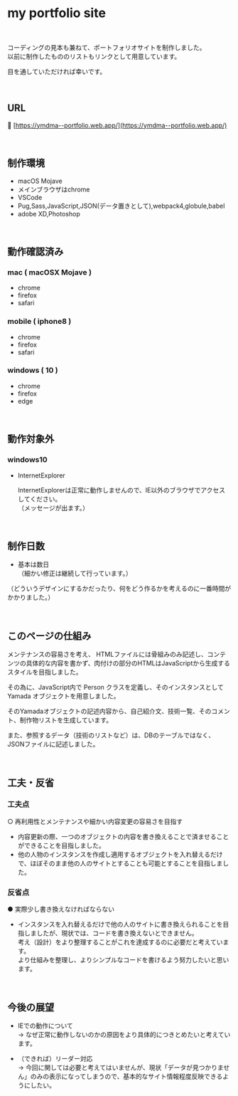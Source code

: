 # my portfolio site

<br>

コーディングの見本も兼ねて、ポートフォリオサイトを制作しました。<br>
以前に制作したもののリストもリンクとして用意しています。<br>

目を通していただければ幸いです。

<br>

## URL
  :link: [https://ymdma--portfolio.web.app/](https://ymdma--portfolio.web.app/)

<br>

## 制作環境

- macOS Mojave
- メインブラウザはchrome
- VSCode
- Pug,Sass,JavaScript,JSON(データ置きとして),webpack4,globule,babel
- adobe XD,Photoshop

<br>

## 動作確認済み

  ### mac ( macOSX Mojave )
  - chrome
  - firefox
  - safari
  ### mobile ( iphone8 )
  - chrome
  - firefox
  - safari
  ### windows ( 10 )
  - chrome
  - firefox
  - edge

  <br>

## 動作対象外

  ###  windows10
  - InternetExplorer

      InternetExplorerは正常に動作しませんので、IE以外のブラウザでアクセスしてください。<br>
      （メッセージが出ます。）

<br>

## 制作日数

- 基本は数日<br>
  （細かい修正は継続して行っています。）<br>

（どういうデザインにするかだったり、何をどう作るかを考えるのに一番時間がかかりました。）

<br>

## このページの仕組み

メンテナンスの容易さを考え、
HTMLファイルには骨組みのみ記述し、コンテンツの具体的な内容を書かず、肉付けの部分のHTMLはJavaScriptから生成するスタイルを目指しました。

その為に、JavaScript内で Person クラスを定義し、そのインスタンスとして Yamada オブジェクトを用意しました。

そのYamadaオブジェクトの記述内容から、自己紹介文、技術一覧、そのコメント、制作物リストを生成しています。

また、参照するデータ（技術のリストなど）は、DBのテーブルではなく、JSONファイルに記述しました。

<br>

## 工夫・反省

### 工夫点

○ 再利用性とメンテナンスや細かい内容変更の容易さを目指す
- 内容更新の際、一つのオブジェクトの内容を書き換えることで済ませることができることを目指しました。
- 他の人物のインスタンスを作成し適用するオブジェクトを入れ替えるだけで、ほぼそのまま他の人のサイトとすることも可能とすることを目指しました。

### 反省点
● 実際少し書き換えなければならない
- インスタンスを入れ替えるだけで他の人のサイトに書き換えられることを目指しましたが、現状では、コードを書き換えないとできません。<br>
  考え（設計）をより整理することがこれを達成するのに必要だと考えています。<br>
  より仕組みを整理し、よりシンプルなコードを書けるよう努力したいと思います。

<br>

## 今後の展望

- IEでの動作について<br>
  → なぜ正常に動作しないのかの原因をより具体的につきとめたいと考えています。

- （できれば）リーダー対応<br>
  → 今回に関しては必要と考えてはいませんが、現状「データが見つかりません」のみの表示になってしまうので、基本的なサイト情報程度反映できるようにしたい。
